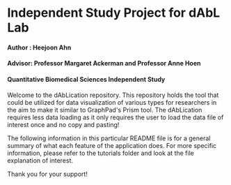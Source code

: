 # Independent Study Project for dAbL Lab
#### Author : Heejoon Ahn
#### Advisor: Professor Margaret Ackerman and Professor Anne Hoen
#### Quantitative Biomedical Sciences Independent Study

Welcome to the dAbLication repository. This repository holds the tool that could be utilized for data visualization of various types for researchers in the aim to make it similar to GraphPad's Prism tool. The dAbLication requires less data loading as it only requires the user to load the data file of interest once and no copy and pasting! 

The following information in this particular README file is for a general summary of what each feature of the application does. For more specific information, please refer to the tutorials folder and look at the file explanation of interest. 

Thank you for your support!
